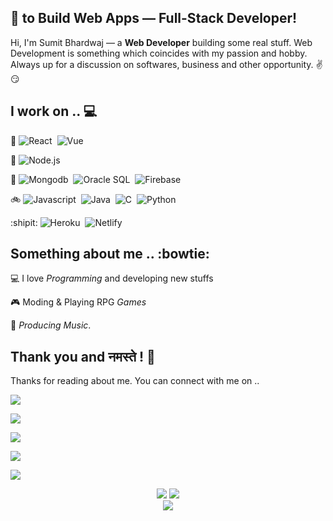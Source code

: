 ## 💖 to Build Web Apps — Full-Stack Developer!

Hi, I'm Sumit Bhardwaj — a **Web Developer** building some real stuff. Web Development is something which coincides with my passion and hobby. Always up for a discussion on softwares, business and other opportunity. ✌😏

## I work on .. 💻

:sunrise_over_mountains: ![React](https://img.shields.io/badge/-React-333333?style=for-the-badge&logo=react)&nbsp; ![Vue](https://img.shields.io/badge/-Vue-333333?style=for-the-badge&logo=vue)

:rocket: ![Node.js](https://img.shields.io/badge/-Node.js-333333?style=for-the-badge&logo=node.js) 

:bank: ![Mongodb](https://img.shields.io/badge/-MongoDB-333333?style=for-the-badge&logo=mongodb)&nbsp; ![Oracle SQL](https://img.shields.io/badge/-OracleSQL-333333?style=for-the-badge&logo=oracle)&nbsp; ![Firebase](https://img.shields.io/badge/-Firebase-333333?style=for-the-badge&logo=firebase)

:bike: ![Javascript](https://img.shields.io/badge/-Javascript-333333?style=for-the-badge&logo=javascript)&nbsp; ![Java](https://img.shields.io/badge/-Java-333333?style=for-the-badge&logo=Java&logoColor=FFA518)&nbsp; ![C](https://img.shields.io/badge/-C-333333?style=for-the-badge&logo=C&logoColor=A8B9CC)&nbsp; ![Python](https://img.shields.io/badge/-Python-333333?style=for-the-badge&logo=python) 

:shipit: ![Heroku](https://img.shields.io/badge/-Heroku-333333?style=for-the-badge&logo=heroku)&nbsp; ![Netlify](https://img.shields.io/badge/-Netlify-333333?style=for-the-badge&logo=netlify)

## Something about me .. :bowtie:

💻 I love _Programming_ and developing new stuffs

🎮 Moding & Playing RPG _Games_

🎵 _Producing Music_.

## Thank you and नमस्ते ! 🙏

Thanks for reading about me. You can connect with me on ..

<a href="https://www.linkedin.com/in/nvkex/"><img src="https://img.shields.io/badge/-Linkedin-333333?style=for-the-badge&logo=linkedin"/></a>

<a href="https://sourcerer.io/nvkex"><img src="https://img.shields.io/badge/-Sourcerer-333333?style=for-the-badge&logo=sourcerer"/></a>

<a href="https://www.instagram.com/nvkex/"><img src="https://img.shields.io/badge/-Sourcerer-333333?style=for-the-badge&logo=sourcerer"/></a>

<a href="https://www.twitter.com/nvkex/"><img src="https://img.shields.io/badge/-Twitter-333333?style=for-the-badge&logo=twitter"/></a>

<a href="https://www.youtube.com/channel/UCtjIO4smbuyr7wjKHJQKZ8g"><img src="https://img.shields.io/badge/-Youtube-333333?style=for-the-badge&logo=youtube"/></a>

<p align="center">
  <img src="https://github-readme-stats.vercel.app/api/?username=nvkex&show_icons=true&title_color=fff&icon_color=79ff97&text_color=9f9f9f&bg_color=151515&hide=issues">
  <img src="https://github-readme-stats.vercel.app/api/top-langs/?username=nvkex&layout=compact&title_color=fff&icon_color=79ff97&text_color=9f9f9f&bg_color=151515"><br>
  <img align='center' src="https://visitor-badge.laobi.icu/badge?page_id=nvkex.visitor-badge">
</p>
